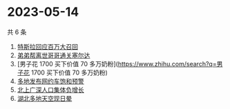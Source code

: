 # 2023-05-14

共 6 条

<!-- BEGIN ZHIHUSEARCH -->
<!-- 最后更新时间 Sun May 14 2023 02:10:11 GMT+0800 (China Standard Time) -->
1. [特斯拉回应百万大召回](https://www.zhihu.com/search?q=特斯拉回应百万大召回)
1. [弟弟帮离世哥哥通关塞尔达](https://www.zhihu.com/search?q=弟弟帮离世哥哥通关塞尔达)
1. [男子花 1700 买下价值 70 多万奶粉](https://www.zhihu.com/search?q=男子花 1700 买下价值 70 多万奶粉)
1. [多地发布网约车饱和预警](https://www.zhihu.com/search?q=多地发布网约车饱和预警)
1. [北上广深人口集体负增长](https://www.zhihu.com/search?q=北上广深人口集体负增长)
1. [湖北多地天空现日晕](https://www.zhihu.com/search?q=湖北多地天空现日晕)
<!-- END ZHIHUSEARCH -->
